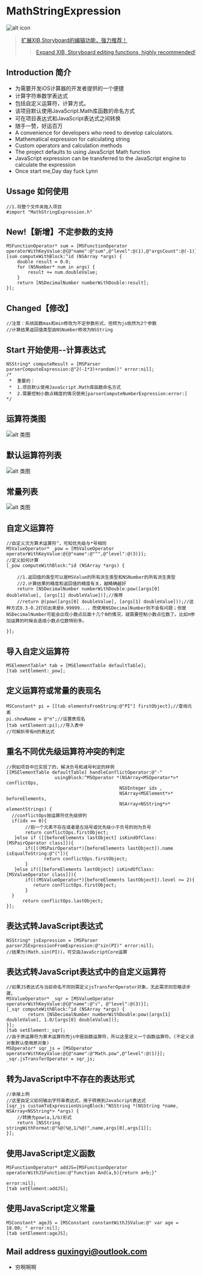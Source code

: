 # MathStringExpression

![alt icon](https://raw.githubusercontent.com/qddnovo/MathStringExpression/master/MathStringExpression/cmp.jpg)

> [扩展XIB,Storyboard的编辑功能，强力推荐！](https://github.com/Meterwhite/XICommand)
>> [Expand XIB, Storyboard editing functions, highly recommended!](https://github.com/Meterwhite/XICommand)

## Introduction 简介
* 为需要开发iOS计算器的开发者提供的一个便捷
* 计算字符串数学表达式
* 包括自定义运算符，计算方式。
* 该项目默认使用JavaScript.Math库函数的命名方式
* 可在项目表达式和JavaScript表达式之间转换
* 随手一赞，好运百万
* A convenience for developers who need to develop calculators.
* Mathematical expression for calculating string
* Custom operators and calculation methods
* The project defaults to using JavaScript Math function
* JavaScript expression can be transferred to the JavaScript engine to calculate the expression
* Once start me,Day day fuck Lynn

## Ussage 如何使用
```objc
//1.将整个文件夹拖入项目
#import "MathStringExpression.h"
```
## New!【新增】不定参数的支持
```objc
MSFunctionOperator* sum = [MSFunctionOperator operatorWithKeyValue:@{@"name":@"sum",@"level":@(1),@"argsCount":@(-1)}];
[sum computeWithBlock:^id (NSArray *args) {
    double result = 0.0;
    for (NSNumber* num in args) {
        result += num.doubleValue;
    }
    return [NSDecimalNumber numberWithDouble:result];
}];
```
## Changed【修改】
```objc
//注意：系统函数max和min修改为不定参数形式，但转为js依然为2个参数
//计算结果返回值类型由NSNumber修改为NSString
```

## Start 开始使用--计算表达式
```objc
NSString* computeResult = [MSParser parserComputeExpression:@"2(-1*3)+random()" error:nil];
/*
 *  重要的：
 *  1.项目默认使用JavaScript.Math库函数命名方式
 *  2.需要控制小数点精度的情况使用[parserComputeNumberExpression:error:]
*/
```
## 运算符类图
![alt 类图](https://raw.githubusercontent.com/qddnovo/MathStringExpression/master/MathStringExpression/Class.png)

## 默认运算符列表
![alt 类图](https://raw.githubusercontent.com/qddnovo/MathStringExpression/master/MathStringExpression/Operators.png)

## 常量列表
![alt 类图](https://raw.githubusercontent.com/qddnovo/MathStringExpression/master/MathStringExpression/Const.png)

## 自定义运算符
```objc
//自定义次方算术运算符^，可知优先级与*号相同
MSValueOperator* _pow = [MSValueOperator operatorWithKeyValue:@{@"name":@"^",@"level":@(3)}];
//定义如何计算
[_pow computeWithBlock:^id (NSArray *args) {

    //1.返回值的类型可以是MSValue的所有派生类型和NSNumber的所有派生类型
    //2.计算结果的精度和返回值的精度有关，越精确越好
    return [NSDecimalNumber numberWithDouble:pow([args[0] doubleValue], [args[1] doubleValue])];//推荐
    //return @(pow([args[0] doubleValue], [args[1] doubleValue]));//这种方式0.3-0.2打印出来是0.99999...，而使用NSDecimalNumber则不会有问题；但是NSDecimalNumber可能会出现小数点后面十几个0的情况，就需要控制小数点位数了。比如π参加运算的时候会造成小数点位数特别多。
    
}];
```

## 导入自定义运算符
```objc
MSElementTable* tab = [MSElementTable defaultTable];
[tab setElement:_pow];
```
## 定义运算符或常量的表现名
```objc
MSConstant* pi = [[tab elementsFromString:@"PI"] firstObject];//查询元素
pi.showName = @"π";//设置表现名
[tab setElement:pi];//导入表中
//可解析带有π的表达式
```

## 重名不同优先级运算符冲突的判定
```objc
//例如项目中已实现了的，解决负号和减号判定的样例
[[MSElementTable defaultTable] handleConflictOperator:@"-"
                  usingBlock:^MSOperator *(NSArray<MSOperator*>* conflictOps,
                                          NSUInteger idx ,
                                          NSArray<MSElement*>* beforeElements,
                                          NSArray<NSString*>* elementStrings) {
  //conflictOps按运算符优先级排列
  if(idx == 0){
       //前一个元素不存在或者是左括号或优先级小于负号的则为负号
       return conflictOps.firstObject;
   }else if ([[beforeElements lastObject] isKindOfClass:[MSPairOperator class]]){
       if([((MSPairOperator*)[beforeElements lastObject]).name isEqualToString:@"("]){
              return conflictOps.firstObject;
       }
   }else if([[beforeElements lastObject] isKindOfClass:[MSValueOperator class]]){
       if(((MSValueOperator*)[beforeElements lastObject]).level >= 2){
          return conflictOps.firstObject;
       }
  }
      return conflictOps.lastObject;
}];
```

## 表达式转JavaScript表达式
```objc
NSString* jsExpression = [MSParser parserJSExpressionFromExpression:@"sin(PI)" error:nil];
//结果为(Math.sin(PI))，可交由JavaScriptCore运算
```

## 表达式转JavaScript表达式中的自定义运算符
```objc
//如果JS表达式与当前命名不同则需定义jsTransferOperator对象，无此需求则忽略该步骤。
MSValueOperator* _sqr = [MSValueOperator operatorWithKeyValue:@{@"name":@"√", @"level":@(3)}];
[_sqr computeWithBlock:^id (NSArray *args) {
        return [NSDecimalNumber numberWithDouble:pow([args[1] doubleValue], 1.0/[args[0] doubleValue])];
}];
[tab setElement:_sqr];
//由于原运算符为算术运算符而js中是函数运算符，所以这里定义一个函数运算符。(不定义该对象默认使用原对象)
MSOperator* sqr_js = [MSOperator operatorWithKeyValue:@{@"name":@"Math.pow",@"level":@(1)}];
_sqr.jsTransferOperator = sqr_js;
```

## 转为JavaScript中不存在的表达形式
```objc
//承接上例
//这里自定义如何输出字符串表达式，用于转换到JavaScript表达式
[sqr_js customToExpressionUsingBlock:^NSString *(NSString *name, NSArray<NSString*> *args) {
    //转换为pow(a,1/b)形式
    return [NSString stringWithFormat:@"%@(%@,1/%@)",name,args[0],args[1]];
}];
```
## 使用JavaScript定义函数
```objc
MSFunctionOperator* addJS=[MSFunctionOperator operatorWithJSFunction:@"function And(a,b){return a+b;}" 
                                                                 error:nil];
[tab setElement:addJS];
```

## 使用JavaScript定义常量
```objc
MSConstant* ageJS = [MSConstant constantWithJSValue:@" var age = 18.00; " error:nil];
[tab setElement:ageJS];
```

## Mail address quxingyi@outlook.com
* 穷啊啊啊
